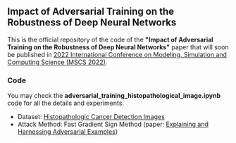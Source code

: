 ## Impact of Adversarial Training on the Robustness of Deep Neural Networks
This is the official repository of the code of the **"Impact of Adversarial Training on the Robustness of Deep Neural Networks"** paper that will soon be published in [2022 International Conference on Modeling, Simulation and Computing Science (MSCS 2022)](http://www.icmscs.org/).

### Code
You may check the **adversarial_training_histopathological_image.ipynb** code for all the details and experiments.
* Dataset: [Histopathologic Cancer Detection Images](https://www.kaggle.com/c/histopathologic-cancer-detection)
* Attack Method: Fast Gradient Sign Method (paper: [Explaining and Harnessing Adversarial Examples](https://arxiv.org/abs/1412.6572))
